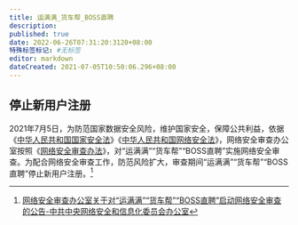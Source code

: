 ```yaml
---
title: 运满满_货车帮_BOSS直聘
description:
published: true
date: 2022-06-26T07:31:20:3120+08:00
特殊标签标记: #无标签
editor: markdown
dateCreated: 2021-07-05T10:50:06.296+08:00
---
```


## 停止新用户注册

2021年7月5日，为防范国家数据安全风险，维护国家安全，保障公共利益，依据《[中华人民共和国国家安全法][]》《[中华人民共和国网络安全法][]》，网络安全审查办公室按照《[网络安全审查办法][]》，对“运满满”“货车帮”“BOSS直聘”实施网络安全审查。为配合网络安全审查工作，防范风险扩大，审查期间“运满满”“货车帮”“BOSS直聘”停止新用户注册。[^2021_07_05]

[中华人民共和国国家安全法]: /rule/普通法律/中华人民共和国国家安全法.md
[中华人民共和国网络安全法]: /rule/普通法律/中华人民共和国网络安全法.md
[网络安全审查办法]: /rule/国家互联网信息办公室/网络安全审查办法.md

[^2021_07_05]: [网络安全审查办公室关于对“运满满”“货车帮”“BOSS直聘”启动网络安全审查的公告-中共中央网络安全和信息化委员会办公室](https://web.archive.org/web/20210705021151/http://www.cac.gov.cn/2021-07/05/c_1627071328950274.htm)
